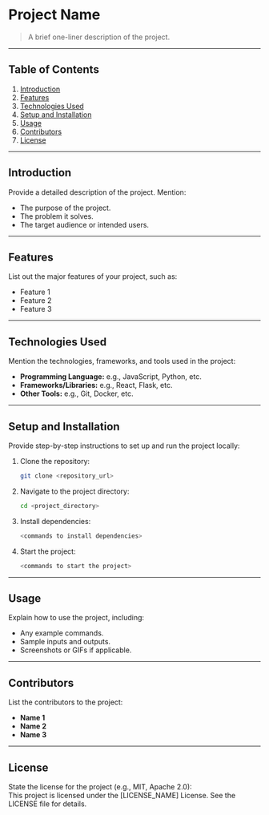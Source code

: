 
# **Project Name**

> A brief one-liner description of the project.  

---

## **Table of Contents**  
1. [Introduction](#introduction)  
2. [Features](#features)  
3. [Technologies Used](#technologies-used)  
4. [Setup and Installation](#setup-and-installation)  
5. [Usage](#usage)  
6. [Contributors](#contributors)  
7. [License](#license)  

---

## **Introduction**  
Provide a detailed description of the project. Mention:  
- The purpose of the project.  
- The problem it solves.  
- The target audience or intended users.  

---

## **Features**  
List out the major features of your project, such as:  
- Feature 1  
- Feature 2  
- Feature 3  

---

## **Technologies Used**  
Mention the technologies, frameworks, and tools used in the project:  
- **Programming Language:** e.g., JavaScript, Python, etc.  
- **Frameworks/Libraries:** e.g., React, Flask, etc.  
- **Other Tools:** e.g., Git, Docker, etc.  

---

## **Setup and Installation**  
Provide step-by-step instructions to set up and run the project locally:  
1. Clone the repository:  
   ```bash  
   git clone <repository_url>  
   ```  
2. Navigate to the project directory:  
   ```bash  
   cd <project_directory>  
   ```  
3. Install dependencies:  
   ```bash  
   <commands to install dependencies>  
   ```  
4. Start the project:  
   ```bash  
   <commands to start the project>  
   ```  

---

## **Usage**  
Explain how to use the project, including:  
- Any example commands.  
- Sample inputs and outputs.  
- Screenshots or GIFs if applicable.  

---

## **Contributors**  
List the contributors to the project:  
- **Name 1**  
- **Name 2**  
- **Name 3**  

---

## **License**  
State the license for the project (e.g., MIT, Apache 2.0):  
This project is licensed under the [LICENSE_NAME] License. See the LICENSE file for details.
